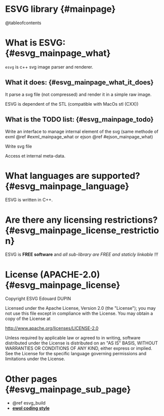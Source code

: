 ESVG library                                {#mainpage}
=============

@tableofcontents

What is ESVG:                               {#esvg_mainpage_what}
==============

`esvg` is c++ svg image parser and renderer.

What it does:                               {#esvg_mainpage_what_it_does}
-------------

It parse a svg file (not compressed) and render it in a simple raw image.

ESVG is dependent of the STL (compatible with MacOs stl (CXX))

What is the TODO list:                       {#esvg_mainpage_todo}
----------------------

Write an interface to manage internal element of the svg (same methode of exml @ref #exml_mainpage_what or ejson @ref #ejson_mainpage_what)

Write svg file

Access et internal meta-data.

What languages are supported?                    {#esvg_mainpage_language}
=============================

ESVG is written in C++.


Are there any licensing restrictions?            {#esvg_mainpage_license_restriction}
=====================================

ESVG is **FREE software** and _all sub-library are FREE and staticly linkable !!!_


License (APACHE-2.0)                             {#esvg_mainpage_license}
====================

Copyright ESVG Edouard DUPIN

Licensed under the Apache License, Version 2.0 (the "License");
you may not use this file except in compliance with the License.
You may obtain a copy of the License at

<http://www.apache.org/licenses/LICENSE-2.0>

Unless required by applicable law or agreed to in writing, software
distributed under the License is distributed on an "AS IS" BASIS,
WITHOUT WARRANTIES OR CONDITIONS OF ANY KIND, either express or implied.
See the License for the specific language governing permissions and
limitations under the License.


Other pages                              {#esvg_mainpage_sub_page}
===========

  - @ref esvg_build
  - [**ewol coding style**](http://atria-soft.github.io/ewol/ewol_coding_style.html)


